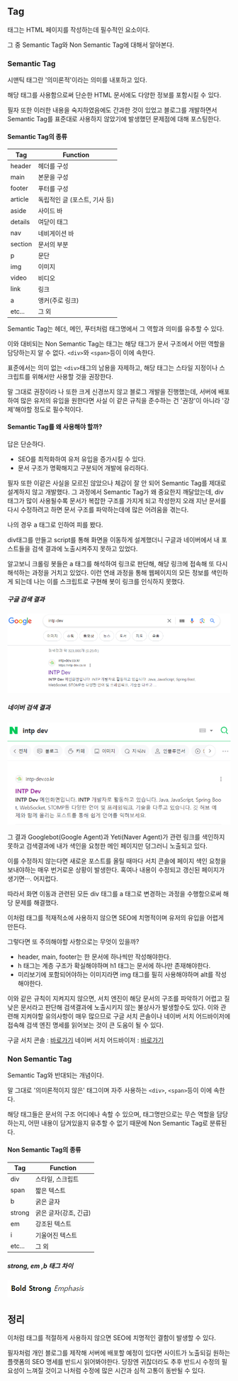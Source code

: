 
## Tag

태그는 HTML 페이지를 작성하는데 필수적인 요소이다.

그 중 Semantic Tag와 Non Semantic Tag에 대해서 알아본다.

### Semantic Tag

시맨틱 태그란 '의미론적'이라는 의미를 내포하고 있다.

해당 태그를 사용함으로써 단순한 HTML 문서에도 다양한 정보를 포함시킬 수 있다.

필자 또한 이러한 내용을 숙지하였음에도 간과한 것이 있었고 블로그를 개발하면서 Semantic Tag를 표준대로 사용하지 않았기에 발생했던 문제점에 대해 포스팅한다.

#### Semantic Tag의 종류

| Tag     | Function                      |
| ------- | ----------------------------- |
| header  | 헤더를 구성                   |
| main    | 본문을  구성                  |
| footer  | 푸터를 구성                   |
| article | 독립적인 글 (포스트, 기사 등) |
| aside   | 사이드 바                     |
| details | 여닫이 태그                   |
| nav     | 네비게이션 바                 |
| section | 문서의 부분                   |
| p       | 문단                          |
| img     | 이미지                        |
| video   | 비디오                        |
| link    | 링크                          |
| a       | 앵커(주로 링크)               |
| etc...        |          그 외                     |

Semantic Tag는 헤더, 메인, 푸터처럼 태그명에서 그 역할과 의미를 유추할 수 있다.

이와 대비되는 Non Semantic Tag는 태그는 해당 태그가 문서 구조에서 어떤 역할을 담당하는지 알 수 없다. `<div>`와 `<span>`등이 이에 속한다.

표준에서는 의미 없는 `<div>`태그의 남용을 자제하고, 해당 태그는 스타일 지정이나 스크립트를 위해서만 사용할 것을 권장한다.

말 그대로 권장이라 나 또한 크게 신경쓰지 않고 블로그 개발을 진행했는데, 서버에 배포하여 많은 유저의 유입을 원한다면 사실 이 같은 규칙을 준수하는 건 '권장'이 아니라 '강제'해야할 정도로 필수적이다.


#### Semantic Tag를 왜 사용해야 할까?

답은 단순하다.

* SEO를 최적화하여 유저 유입을 증가시킬 수 있다.
* 문서 구조가 명확해지고 구분되어 개발에 유리하다.

필자 또한 이같은 사실을 모르진 않았으나 체감이 잘 안 되어 Semantic Tag를 제대로 설계하지 않고 개발했다. 그 과정에서 Semantic Tag가 왜 중요한지 깨달았는데, div 태그가 많이 사용될수록 문서가 복잡한 구조를 가지게 되고 작성한지 오래 지난 문서를 다시 수정하려고 하면 문서 구조를 파악하는데에 많은 어려움을 겪는다.

나의 경우 a 태그로 인하여 피를 봤다.

div태그를 만들고 script를 통해 화면을 이동하게 설계했더니 구글과 네이버에서 내 포스트들을 검색 결과에 노출시켜주지 못하고 있었다.

알고보니 크롤링 봇들은 a 태그를 해석하여 링크로 판단해, 해당 링크에 접속해 또 다시 해석하는 과정을 거치고 있었다. 이런 연쇄 과정을 통해 웹페이지의 모든 정보를 색인하게 되는데 나는 이를 스크립트로 구현해 봇이 링크를 인식하지 못했다.


##### 구글 검색 결과

![구글 크롤링](HTML/태그/시맨틱%20태그/image/Pasted%20image%2020240302164941.png)

##### 네이버 검색 결과

![네이버 크롤링](HTML/태그/시맨틱%20태그/image/Pasted%20image%2020240302163050.png)

그 결과 Googlebot(Google Agent)과 Yeti(Naver Agent)가 관련 링크를 색인하지 못하고 검색결과에 내가 색인을 요청한 메인 페이지만 덩그러니 노출되고 있다.

이를 수정하지 않는다면 새로운 포스트를 올릴 때마다 서치 콘솔에 페이지 색인 요청을 보내야하는 매우 번거로운 상황이 발생한다. 혹여나 내용이 수정되고 갱신된 페이지가 생기면···. 어지럽다.

따라서 화면 이동과 관련된 모든 div 태그를 a 태그로 변경하는 과정을 수행함으로써 해당 문제를 해결했다.

이처럼 태그를 적재적소에 사용하지 않으면 SEO에 치명적이며 유저의 유입을 어렵게 만든다.

그렇다면 또 주의해야할 사항으로는 무엇이 있을까?

* header, main, footer는 한 문서에 하나씩만 작성해야한다.
* h 태그는 계층 구조가 확실해야하며 h1 태그는 문서에 하나만 존재해야한다.
* 미리보기에 포함되어야하는 이미지라면 img 태그를 필히 사용해야하며 alt를 작성해야한다.

이와 같은 규칙이 지켜지지 않으면, 서치 엔진이 해당 문서의 구조를 파악하기 어렵고 질 낮은 문서라고 판단해 검색결과에 노출시키지 않는 불상사가 발생할수도 있다. 이와 관련해 지켜야할 유의사항이 매우 많으므로 구글 서치 콘솔이나 네이버 서치 어드바이저에 접속해 검색 엔진 명세를 읽어보는 것이 큰 도움이 될 수 있다.

구글 서치 콘솔 : [바로가기](https://search.google.com/search-console)
네이버 서치 어드바이저 : [바로가기](https://searchadvisor.naver.com/)

### Non Semantic Tag

Semantic Tag와 반대되는 개념이다.

말 그대로 '의미론적이지 않은' 태그이며 자주 사용하는 `<div>`, `<span>`등이 이에 속한다.

해당 태그들은 문서의 구조 어디에나 속할 수 있으며, 태그명만으로는 무슨 역할을 담당하는지, 어떤 내용이 담겨있을지 유추할 수 없기 때문에 Non Semantic Tag로 분류된다.

#### Non Semantic Tag의 종류

| Tag    | Function              |
| ------ | --------------------- |
| div    | 스타일, 스크립트      |
| span   | 짧은 텍스트           |
| b      | 굵은 글자             |
| strong | 굵은 글자(강조, 긴급) |
| em     | 강조된 텍스트         |
| i      | 기울어진 텍스트       |
| etc... | 그 외                 |


##### strong, em ,b 태그 차이
![text tag 차이](HTML/태그/시맨틱%20태그/image/Pasted%20image%2020240302160858.png)

## 정리

이처럼 태그를 적절하게 사용하지 않으면 SEO에 치명적인 결함이 발생할 수 있다.

필자처럼 개인 블로그를 제작해 서버에 배포할 예정이 있다면 사이트가 노출되길 원하는 플랫폼의 SEO 명세를 반드시 읽어봐야한다. 당장엔 귀찮더라도 추후 반드시 수정의 필요성이 느껴질 것이고 나처럼 수정에 많은 시간과 심적 고통이 동반될 수 있다.


